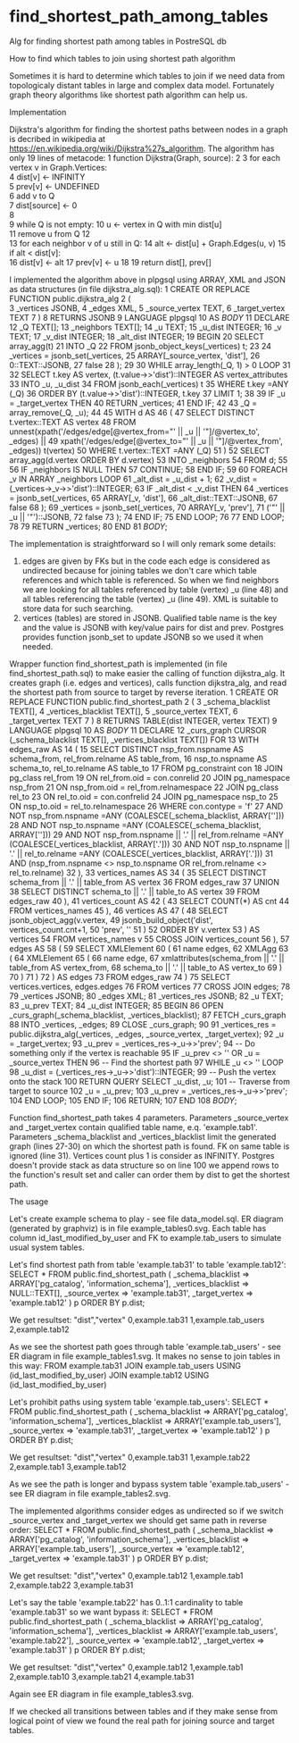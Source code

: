 # find_shortest_path_among_tables
Alg for finding shortest path among tables in PostreSQL db

How to find which tables to join using shortest path algorithm

Sometimes it is hard to determine which tables to join if we need data from topologicaly distant tables in large and complex data model. Fortunately graph theory algorithms like shortest path algorithm can help us.

Implementation

Dijkstra's algorithm for finding the shortest paths between nodes in a graph is decribed in wikipedia at https://en.wikipedia.org/wiki/Dijkstra%27s_algorithm.
The algorithm has only 19 lines of metacode:
 1  function Dijkstra(Graph, source):
 2
 3      for each vertex v in Graph.Vertices:            
 4          dist[v] ← INFINITY                 
 5          prev[v] ← UNDEFINED                
 6          add v to Q                     
 7      dist[source] ← 0                       
 8     
 9      while Q is not empty:
10          u ← vertex in Q with min dist[u]   
11          remove u from Q
12                                        
13          for each neighbor v of u still in Q:
14              alt ← dist[u] + Graph.Edges(u, v)
15              if alt < dist[v]:              
16                  dist[v] ← alt
17                  prev[v] ← u
18
19      return dist[], prev[]

I implemented the algorithm above in plpgsql using ARRAY, XML and JSON as data structures (in file dijkstra_alg.sql):
  1 CREATE OR REPLACE FUNCTION public.dijkstra_alg
  2 (   
  3     _vertices      JSONB,
  4     _edges         XML,
  5     _source_vertex TEXT,
  6     _target_vertex TEXT
  7 )
  8 RETURNS JSONB
  9 LANGUAGE plpgsql
 10 AS $BODY$
 11 DECLARE
 12     _Q         TEXT[];
 13     _neighbors TEXT[];
 14     _u         TEXT;
 15     _u_dist    INTEGER;
 16     _v         TEXT;
 17     _v_dist    INTEGER;
 18     _alt_dist  INTEGER;
 19 BEGIN
 20     SELECT array_agg(t)
 21       INTO _Q
 22       FROM jsonb_object_keys(_vertices) t;
 23 
 24     _vertices = jsonb_set(_vertices,
 25                  ARRAY[_source_vertex, 'dist'],
 26                  0::TEXT::JSONB,
 27                  false
 28                 );
 29 
 30     WHILE array_length(_Q, 1) > 0 LOOP
 31 
 32         SELECT t.key AS vertex, (t.value->>'dist')::INTEGER AS vertex_attributes
 33           INTO _u, _u_dist
 34           FROM jsonb_each(_vertices) t
 35          WHERE t.key =ANY (_Q)
 36          ORDER BY (t.value->>'dist')::INTEGER, t.key
 37          LIMIT 1;
 38 
 39         IF _u = _target_vertex THEN
 40             RETURN _vertices;
 41         END IF;
 42 
 43         _Q = array_remove(_Q, _u);
 44 
 45         WITH d AS
 46         (
 47             SELECT DISTINCT t.vertex::TEXT AS vertex
 48               FROM unnest(xpath('/edges/edge[@vertex_from="' || _u || '"]/@vertex_to', _edges) ||
 49                           xpath('/edges/edge[@vertex_to="' || _u || '"]/@vertex_from', _edges)) t(vertex)
 50              WHERE t.vertex::TEXT =ANY (_Q)
 51         )
 52         SELECT array_agg(d.vertex ORDER BY d.vertex)
 53           INTO _neighbors
 54           FROM d;
 55 
 56         IF _neighbors IS NULL THEN
 57             CONTINUE;
 58         END IF;
 59 
 60         FOREACH _v IN ARRAY _neighbors LOOP
 61             _alt_dist = _u_dist + 1;
 62             _v_dist = (_vertices->_v->>'dist')::INTEGER;
 63             IF _alt_dist < _v_dist THEN
 64                 _vertices = jsonb_set(_vertices,
 65                                       ARRAY[_v, 'dist'],
 66                                       _alt_dist::TEXT::JSONB,
 67                                       false
 68                                      );
 69                 _vertices = jsonb_set(_vertices,
 70                                       ARRAY[_v, 'prev'],
 71                                       ('"' || _u || '"')::JSONB,
 72                                       false
 73                                      );
 74             END IF;
 75         END LOOP;
 76 
 77     END LOOP;
 78 
 79     RETURN _vertices;
 80 END
 81 $BODY$;

The implementation is straightforward so I will only remark some details:
1. edges are given by FKs but in the code each edge is considered as undirected because for joining tables we don't care which table references and which table is referenced. So when we find neighbors we are looking for all tables referenced by table (vertex) _u (line 48) and all tables referencing the table (vertex) _u (line 49). XML is suitable to store data for such searching.
2. vertices (tables) are stored in JSONB. Qualified table name is the key and the value is JSONB with key/value pairs for dist and prev. Postgres provides function jsonb_set to update JSONB so we used it when needed.

Wrapper function find_shortest_path is implemented (in file find_shortest_path.sql) to make easier the calling of function dijkstra_alg.
It creates graph (i.e. edges and vertices), calls function dijkstra_alg, and read the shortest path from source to target by reverse iteration.
  1 CREATE OR REPLACE FUNCTION public.find_shortest_path
  2 (
  3     _schema_blacklist   TEXT[],
  4     _vertices_blacklist TEXT[],
  5     _source_vertex      TEXT,
  6     _target_vertex      TEXT
  7 )
  8 RETURNS TABLE(dist INTEGER, vertex TEXT)
  9 LANGUAGE plpgsql
 10 AS $BODY$
 11 DECLARE
 12     _curs_graph CURSOR (_schema_blacklist TEXT[], _vertices_blacklist TEXT[]) FOR
 13 WITH edges_raw AS
 14 (
 15 SELECT DISTINCT nsp_from.nspname AS schema_from, rel_from.relname AS table_from,
 16        nsp_to.nspname AS schema_to, rel_to.relname AS table_to
 17   FROM pg_constraint con
 18   JOIN pg_class rel_from
 19     ON rel_from.oid = con.conrelid
 20   JOIN pg_namespace nsp_from
 21     ON nsp_from.oid = rel_from.relnamespace
 22   JOIN pg_class rel_to
 23     ON rel_to.oid = con.confrelid
 24   JOIN pg_namespace nsp_to
 25     ON nsp_to.oid = rel_to.relnamespace
 26  WHERE con.contype = 'f'
 27    AND NOT nsp_from.nspname =ANY (COALESCE(_schema_blacklist, ARRAY['']))
 28    AND NOT nsp_to.nspname =ANY (COALESCE(_schema_blacklist, ARRAY['']))
 29    AND NOT nsp_from.nspname || '.' || rel_from.relname =ANY (COALESCE(_vertices_blacklist, ARRAY['.']))
 30    AND NOT nsp_to.nspname || '.' || rel_to.relname =ANY (COALESCE(_vertices_blacklist, ARRAY['.']))
 31    AND (nsp_from.nspname <> nsp_to.nspname OR rel_from.relname <> rel_to.relname)
 32 ),
 33 vertices_names AS
 34 (
 35 SELECT DISTINCT schema_from || '.' || table_from AS vertex
 36   FROM edges_raw
 37 UNION
 38 SELECT DISTINCT schema_to || '.' || table_to AS vertex
 39   FROM edges_raw
 40 ),
 41 vertices_count AS
 42 (
 43 SELECT COUNT(*) AS cnt
 44   FROM vertices_names
 45 ),
 46 vertices AS
 47 (
 48 SELECT jsonb_object_agg(v.vertex, 
 49                         jsonb_build_object('dist', vertices_count.cnt+1,
 50                                            'prev', ''
 51                                           )
 52                         ORDER BY v.vertex
 53                        ) AS vertices
 54   FROM vertices_names v
 55  CROSS JOIN vertices_count
 56 ),
 57 edges AS
 58 (
 59 SELECT XMLElement
 60        (
 61            name edges,
 62            XMLAgg
 63            (
 64                XMLElement
 65                (
 66                    name edge,
 67                    xmlattributes(schema_from || '.' || table_from AS vertex_from,
 68                                  schema_to || '.' || table_to AS vertex_to
 69                                 )
 70                )
 71            )
 72        ) AS edges
 73   FROM edges_raw
 74 )
 75 SELECT vertices.vertices, edges.edges
 76   FROM vertices
 77  CROSS JOIN edges;
 78 
 79     _vertices      JSONB;
 80     _edges         XML;
 81     _vertices_res  JSONB;
 82     _u             TEXT;
 83     _u_prev        TEXT;
 84     _u_dist        INTEGER;
 85 BEGIN
 86     OPEN _curs_graph(_schema_blacklist, _vertices_blacklist);
 87     FETCH _curs_graph
 88      INTO _vertices, _edges;
 89     CLOSE _curs_graph;
 90 
 91     _vertices_res = public.dijkstra_alg(_vertices, _edges, _source_vertex, _target_vertex);
 92     _u = _target_vertex;
 93     _u_prev = _vertices_res->_u->>'prev';
 94     -- Do something only if the vertex is reachable
 95     IF _u_prev <> '' OR _u = _source_vertex THEN
 96         -- Find the shortest path
 97         WHILE _u <> '' LOOP
 98             _u_dist = (_vertices_res->_u->>'dist')::INTEGER;
 99             -- Push the vertex onto the stack
100             RETURN QUERY SELECT _u_dist, _u;
101             -- Traverse from target to source
102             _u = _u_prev;
103             _u_prev = _vertices_res->_u->>'prev';
104         END LOOP;
105     END IF;
106     RETURN;
107 END
108 $BODY$;

Function find_shortest_path takes 4 parameters. Parameters _source_vertex and _target_vertex contain qualified table name, e.q. 'example.tab1'. Parameters _schema_blacklist and _vertices_blacklist limit the generated graph (lines 27-30) on which the shortest path is found. FK on same table is ignored (line 31).
Vertices count plus 1 is consider as INFINITY.
Postgres doesn't provide stack as data structure so on line 100 we append rows to the function's result set and caller can order them by dist to get the shortest path.

The usage

Let's create example schema to play - see file data_model.sql.
ER diagram (generated by graphviz) is in file example_tables0.svg.
Each table has column id_last_modified_by_user and FK to example.tab_users to simulate usual system tables.

Let's find shortest path from table 'example.tab31' to table 'example.tab12':
SELECT *
  FROM public.find_shortest_path
(
    _schema_blacklist   => ARRAY['pg_catalog', 'information_schema'],
    _vertices_blacklist => NULL::TEXT[],
    _source_vertex      => 'example.tab31',
    _target_vertex      => 'example.tab12'
) p
ORDER BY p.dist;

We get resultset:
"dist","vertex"
0,example.tab31
1,example.tab_users
2,example.tab12

As we see the shortest path goes through table 'example.tab_users' - see ER diagram in file example_tables1.svg.
It makes no sense to join tables in this way:
FROM example.tab31
JOIN example.tab_users USING (id_last_modified_by_user)
JOIN example.tab12 USING (id_last_modified_by_user)

Let's prohibit paths using system table 'example.tab_users':
SELECT *
  FROM public.find_shortest_path
(
    _schema_blacklist   => ARRAY['pg_catalog', 'information_schema'],
    _vertices_blacklist => ARRAY['example.tab_users'],
    _source_vertex      => 'example.tab31',
    _target_vertex      => 'example.tab12'
) p
ORDER BY p.dist;

We get resultset:
"dist","vertex"
0,example.tab31
1,example.tab22
2,example.tab1
3,example.tab12

As we see the path is longer and bypass system table 'example.tab_users' - see ER diagram in file example_tables2.svg.

The implemented algorithms consider edges as undirected so if we switch _source_vertex and _target_vertex we should get same path in reverse order:
SELECT *
  FROM public.find_shortest_path
(
    _schema_blacklist   => ARRAY['pg_catalog', 'information_schema'],
    _vertices_blacklist => ARRAY['example.tab_users'],
    _source_vertex      => 'example.tab12',
    _target_vertex      => 'example.tab31'
) p
ORDER BY p.dist;

We get resultset:
"dist","vertex"
0,example.tab12
1,example.tab1
2,example.tab22
3,example.tab31

Let's say the table 'example.tab22' has 0..1:1 cardinality to table 'example.tab31' so we want bypass it:
SELECT *
  FROM public.find_shortest_path
(
    _schema_blacklist   => ARRAY['pg_catalog', 'information_schema'],
    _vertices_blacklist => ARRAY['example.tab_users', 'example.tab22'],
    _source_vertex      => 'example.tab12',
    _target_vertex      => 'example.tab31'
) p
ORDER BY p.dist;

We get resultset:
"dist","vertex"
0,example.tab12
1,example.tab1
2,example.tab10
3,example.tab21
4,example.tab31

Again see ER diagram in file example_tables3.svg.

If we checked all transitions between tables and if they make sense from logical point of view we found the real path for joining source and target tables.

